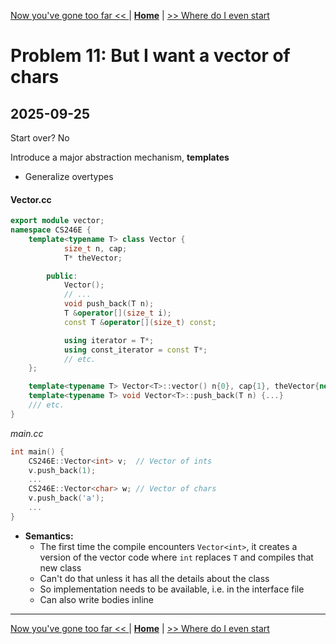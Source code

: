 [Now you've gone too far << ](./problem_10.md) | [**Home**](../README.md) | [>> Where do I even start](./problem_12.md) 

# Problem 11: But I want a vector of chars
## **2025-09-25**

Start over? No

Introduce a major abstraction mechanism, **templates**
- Generalize overtypes

#### Vector.cc

```C++
export module vector;
namespace CS246E {
    template<typename T> class Vector {
            size_t n, cap;
            T* theVector;

        public:
            Vector();
            // ...
            void push_back(T n);
            T &operator[](size_t i);
            const T &operator[](size_t) const;

            using iterator = T*;
            using const_iterator = const T*;
            // etc.
    };

    template<typename T> Vector<T>::vector() n{0}, cap{1}, theVector{new T[cap]} {}
    template<typename T> void Vector<T>::push_back(T n) {...}
    /// etc.
}
```

_main.cc_

```C++
int main() {
    CS246E::Vector<int> v;  // Vector of ints
    v.push_back(1);
    ...
    CS246E::Vector<char> w; // Vector of chars
    v.push_back('a');
    ...
}
```

- **Semantics:**
    - The first time the compile encounters `Vector<int>`, it creates a version of the vector code where `int` replaces `T` and compiles that new class
    - Can't do that unless it has all the details about the class
    - So implementation needs to be available, i.e. in the interface file
    - Can also write bodies inline

---
[Now you've gone too far << ](./problem_10.md) | [**Home**](../README.md) | [>> Where do I even start](./problem_12.md) 
